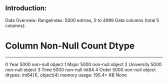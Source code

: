 Introduction:
- 




Data Overview:
RangeIndex: 5000 entries, 0 to 4999
Data columns (total 5 columns):
 #   Column      Non-Null Count  Dtype 
---  ------      --------------  ----- 
 0   Year        5000 non-null   object
 1   Major       5000 non-null   object
 2   University  5000 non-null   object
 3   Time        5000 non-null   int64 
 4   Order       5000 non-null   object
dtypes: int64(1), object(4)
memory usage: 195.4+ KB
None

